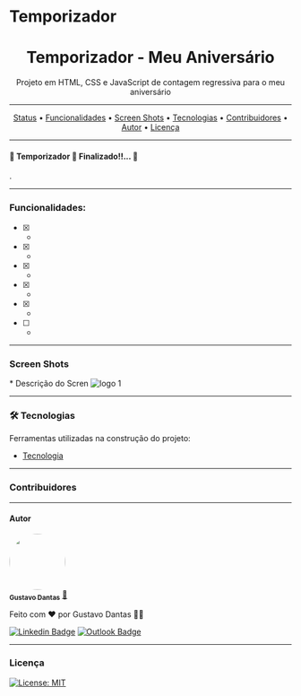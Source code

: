 # Temporizador
 
<h1 align="center"> Temporizador - Meu Aniversário</h1>
<p align="center">Projeto em HTML, CSS e JavaScript de contagem regressiva para o meu aniversário</p>
<hr>

<p align="center">
 <a href="#status">Status</a> •
 <a href="#funcionalidades">Funcionalidades</a> • 
 <a href="#screenShots">Screen Shots</a> • 
 <a href="#tecnologias">Tecnologias</a> • 
 <a href="#contribuidores">Contribuidores</a> • 
 <a href="#autor">Autor</a> •
 <a href="#licença">Licença</a> 
</p>
<hr>

<h4 id="status">🚧 Temporizador 🚀 Finalizado!!... 🚧</h4>
<p>.
</p><hr>

<h3 id="funcionalidades"> Funcionalidades:</h3>

- [x] -
- [x] -
- [x] -
- [x] -
- [x] -
- [ ] -
<hr>

<h3 id="screenShots">Screen Shots</h3>
* Descrição do Scren
<img src="" alt="logo 1"/><br>

<hr>

<h3 id="tecnologias"> 🛠 Tecnologias </h3>
Ferramentas utilizadas na construção do projeto:

* [Tecnologia]()<br>
<hr>

<h3 id="contribuidores">Contribuidores</h3>


 <hr>

<h4 id="autor">Autor</h4>


<a href="https://github.com/gustavomarim">
 <img style="border-radius: 50%;" src="https://avatars.githubusercontent.com/u/66189039?s=400&u=491817b0d3a8d48be60c450631a950c9d49154b2&v=4" width="100px;" alt=""/>
 <br />
 <sub><b>Gustavo Dantas</b></sub></a> <a href="https://github.com/gustavomarim" title="GitHub">🚀</a>


Feito com ❤️ por Gustavo Dantas 👋🏽

 [![Linkedin Badge](https://img.shields.io/badge/-Gustavo-blue?style=flat-square&logo=Linkedin&logoColor=white&link=https://www.linkedin.com/in/tgmarinho/)](https://www.linkedin.com/in/gustavodantasmarim/) 
 [![Outlook Badge](https://img.shields.io/badge/-gustavo.dantas.marim@outlook.com-c14438?style=flat-square&logo=Gmail&logoColor=white&link=mailto:gustavo.dantas.marim@outlook.com)](mailto:gustavo.dantas.marim@outlook.com)
 
 
<hr>
<h3 id="licença">Licença</h3>

[![License: MIT](https://img.shields.io/badge/License-MIT-green.svg)](https://github.com/gustavomarim/Temporizador/blob/master/LICENSE)
